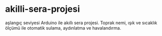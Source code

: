 # akilli-sera-projesi
aşlangıç seviyesi Arduino ile akıllı sera projesi. Toprak nemi, ışık ve sıcaklık ölçümü ile otomatik sulama, aydınlatma ve havalandırma.

